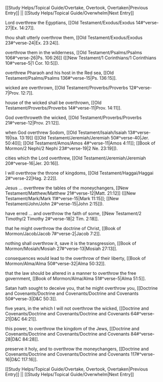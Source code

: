 [[Study Helps/Topical Guide/Overtake, Overtook, Overtaken|Previous Entry]]  ||  [[Study Helps/Topical Guide/Overwhelm|Next Entry]]

 Lord overthrew the Egyptians, [[Old Testament/Exodus/Exodus 14#^verse-27|Ex. 14:27]].

 thou shalt utterly overthrow them, [[Old Testament/Exodus/Exodus 23#^verse-24|Ex. 23:24]].

 overthrow them in the wilderness, [[Old Testament/Psalms/Psalms 106#^verse-26|Ps. 106:26]] ([[New Testament/1 Corinthians/1 Corinthians 10#^verse-5|1 Cor. 10:5]]).

 overthrew Pharaoh and his host in the Red sea, [[Old Testament/Psalms/Psalms 136#^verse-15|Ps. 136:15]].

 wicked are overthrown, [[Old Testament/Proverbs/Proverbs 12#^verse-7|Prov. 12:7]].

 house of the wicked shall be overthrown, [[Old Testament/Proverbs/Proverbs 14#^verse-11|Prov. 14:11]].

 God overthroweth the wicked, [[Old Testament/Proverbs/Proverbs 21#^verse-12|Prov. 21:12]].

 when God overthrew Sodom, [[Old Testament/Isaiah/Isaiah 13#^verse-19|Isa. 13:19]] ([[Old Testament/Jeremiah/Jeremiah 50#^verse-40|Jer. 50:40]]; [[Old Testament/Amos/Amos 4#^verse-11|Amos 4:11]]; [[Book of Mormon/2 Nephi/2 Nephi 23#^verse-19|2 Ne. 23:19]]).

 cities which the Lord overthrew, [[Old Testament/Jeremiah/Jeremiah 20#^verse-16|Jer. 20:16]].

 I will overthrow the throne of kingdoms, [[Old Testament/Haggai/Haggai 2#^verse-22|Hag. 2:22]].

 Jesus ... overthrew the tables of the moneychangers, [[New Testament/Matthew/Matthew 21#^verse-12|Matt. 21:12]] ([[New Testament/Mark/Mark 11#^verse-15|Mark 11:15]]; [[New Testament/John/John 2#^verse-15|John 2:15]]).

 have erred ... and overthrow the faith of some, [[New Testament/2 Timothy/2 Timothy 2#^verse-18|2 Tim. 2:18]].

 that he might overthrow the doctrine of Christ, [[Book of Mormon/Jacob/Jacob 7#^verse-2|Jacob 7:2]].

 nothing shall overthrow it, save it is the transgression, [[Book of Mormon/Mosiah/Mosiah 27#^verse-13|Mosiah 27:13]].

 consequences would lead to the overthrow of their liberty, [[Book of Mormon/Alma/Alma 50#^verse-32|Alma 50:32]].

 that the law should be altered in a manner to overthrow the free government, [[Book of Mormon/Alma/Alma 51#^verse-5|Alma 51:5]].

 Satan hath sought to deceive you, that he might overthrow you, [[Doctrine and Covenants/Doctrine and Covenants/Doctrine and Covenants 50#^verse-3|D&C 50:3]].

 five years, in the which I will not overthrow the wicked, [[Doctrine and Covenants/Doctrine and Covenants/Doctrine and Covenants 64#^verse-21|D&C 64:21]].

 this power, to overthrow the kingdom of the Jews, [[Doctrine and Covenants/Doctrine and Covenants/Doctrine and Covenants 84#^verse-28|D&C 84:28]].

 preserve it holy, and to overthrow the moneychangers, [[Doctrine and Covenants/Doctrine and Covenants/Doctrine and Covenants 117#^verse-16|D&C 117:16]].

[[Study Helps/Topical Guide/Overtake, Overtook, Overtaken|Previous Entry]]  ||  [[Study Helps/Topical Guide/Overwhelm|Next Entry]]
